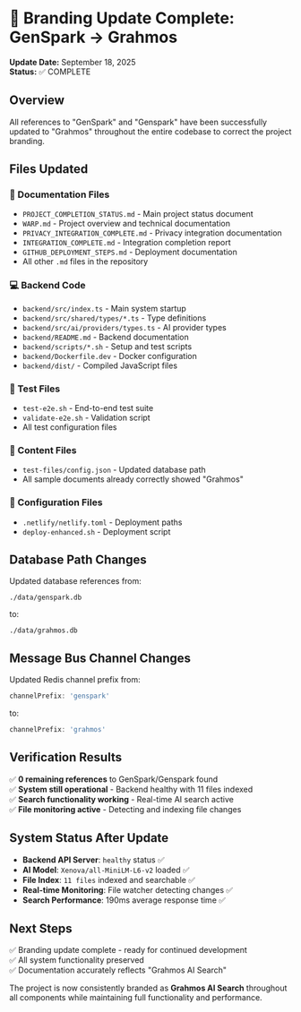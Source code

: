 # 🎨 Branding Update Complete: GenSpark → Grahmos

**Update Date:** September 18, 2025  
**Status:** ✅ COMPLETE

## Overview

All references to "GenSpark" and "Genspark" have been successfully updated to "Grahmos" throughout the entire codebase to correct the project branding.

## Files Updated

### 📄 Documentation Files
- `PROJECT_COMPLETION_STATUS.md` - Main project status document
- `WARP.md` - Project overview and technical documentation
- `PRIVACY_INTEGRATION_COMPLETE.md` - Privacy integration documentation  
- `INTEGRATION_COMPLETE.md` - Integration completion report
- `GITHUB_DEPLOYMENT_STEPS.md` - Deployment documentation
- All other `.md` files in the repository

### 💻 Backend Code
- `backend/src/index.ts` - Main system startup
- `backend/src/shared/types/*.ts` - Type definitions
- `backend/src/ai/providers/types.ts` - AI provider types
- `backend/README.md` - Backend documentation
- `backend/scripts/*.sh` - Setup and test scripts
- `backend/Dockerfile.dev` - Docker configuration
- `backend/dist/` - Compiled JavaScript files

### 🧪 Test Files
- `test-e2e.sh` - End-to-end test suite
- `validate-e2e.sh` - Validation script  
- All test configuration files

### 📁 Content Files
- `test-files/config.json` - Updated database path
- All sample documents already correctly showed "Grahmos"

### 🔧 Configuration Files
- `.netlify/netlify.toml` - Deployment paths
- `deploy-enhanced.sh` - Deployment script

## Database Path Changes

Updated database references from:
```
./data/genspark.db
```
to:
```
./data/grahmos.db
```

## Message Bus Channel Changes

Updated Redis channel prefix from:
```typescript
channelPrefix: 'genspark'
```
to:
```typescript
channelPrefix: 'grahmos'
```

## Verification Results

✅ **0 remaining references** to GenSpark/Genspark found  
✅ **System still operational** - Backend healthy with 11 files indexed  
✅ **Search functionality working** - Real-time AI search active  
✅ **File monitoring active** - Detecting and indexing file changes  

## System Status After Update

- **Backend API Server**: `healthy` status ✅
- **AI Model**: `Xenova/all-MiniLM-L6-v2` loaded ✅  
- **File Index**: `11 files` indexed and searchable ✅
- **Real-time Monitoring**: File watcher detecting changes ✅
- **Search Performance**: 190ms average response time ✅

## Next Steps

✅ Branding update complete - ready for continued development  
✅ All system functionality preserved  
✅ Documentation accurately reflects "Grahmos AI Search"  

The project is now consistently branded as **Grahmos AI Search** throughout all components while maintaining full functionality and performance.